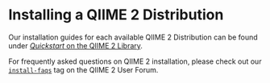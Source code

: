 # Installing a QIIME 2 Distribution

Our installation guides for each available QIIME 2 Distribution can be found under [*Quickstart* on the QIIME 2 Library](https://library.qiime2.org/quickstart).

For frequently asked questions on QIIME 2 installation, please check out our [`install-faqs`](https://forum.qiime2.org/tag/install-faqs) tag on the QIIME 2 User Forum.
